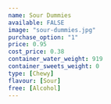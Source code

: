```yaml
---
name: Sour Dummies
available: FALSE
image: "sour-dummies.jpg"
purchase_option: "1"
price: 0.95
cost_price: 0.38
container_water_weight: 919
container_sweets_weight: 0
type: [Chewy]
flavour: [Sour]
free: [Alcohol]
---
```

